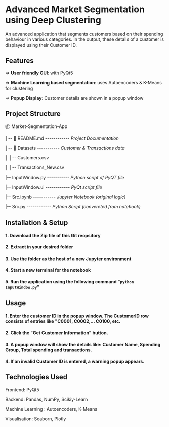 # Advanced Market Segmentation using Deep Clustering
An advanced application that segments customers based on their spending behaviour in various categories. In the output, these details of a customer is displayed using their Customer ID.

## Features
=> **User friendly GUI**: with PyQt5

=> **Machine Learning based segmentation**: uses Autoencoders & K-Means for clustering

=> **Popup Display**: Customer details are shown in a popup window

## Project Structure

📦 Market-Segmentation-App

│-- 📜 README.md     ------------       *Project Documentation*

│-- 📂 Datasets      ----------- *Customer & Transactions data*

│   │-- Customers.csv

│   │-- Transactions_New.csv

|-- InputWindow.py  -----------  *Python script of PyQT file* 

|-- InputWindow.ui ------------  *PyQt script file* 

|-- Src.ipynb -----------  *Jupyter Notebook (original logic)*

|-- Src.py ------------  *Python Script (convereted from notebook)* 


## Installation & Setup

#### 1. Download the Zip file of this Git reopsitory
#### 2. Extract in your desired folder
#### 3. Use the folder as the host of a new Jupyter environment
#### 4. Start a new terminal for the notebook
#### 5. Run the application using the following command "` python InputWindow.py `"

## Usage

#### 1. Enter the customer ID in the popup window. The CustomerID row consists of entries like "C0001, C0002,... C0100, etc. 

#### 2. Click the "Get Customer Information" button.

#### 3. A popup window will show the details like: Customer Name, Spending Group, Total spending and transactions.

#### 4. If an invalid Customer ID is entered, a warning popup appears.


## Technologies Used

Frontend: PyQt5

Backend: Pandas, NumPy, Scikiy-Learn

Machine Learning : Autoencoders, K-Means

Visualisation: Seaborn, Plotly



